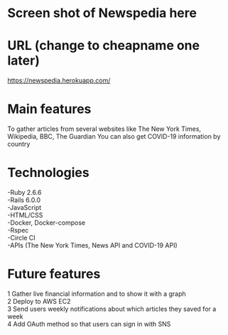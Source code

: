 # Screen shot of Newspedia here

# URL (change to cheapname one later)
https://newspedia.herokuapp.com/

# Main features
To gather articles from several websites like The New York Times, Wikipedia, BBC, The Guardian
You can also get COVID-19 information by country

# Technologies
-Ruby 2.6.6  
-Rails 6.0.0  
-JavaScript  
-HTML/CSS  
-Docker, Docker-compose  
-Rspec  
-Circle CI  
-APIs (The New York Times, News API and COVID-19 API) 

# Future features
1 Gather live financial information and to show it with a graph  
2 Deploy to AWS EC2  
3 Send users weekly notifications about which articles they saved for a week  
4 Add OAuth method so that users can sign in with SNS
